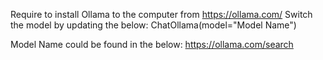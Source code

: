 Require to install Ollama to the computer from https://ollama.com/
Switch the model by updating the below:
ChatOllama(model="Model Name")

Model Name could be found in the below:
https://ollama.com/search
